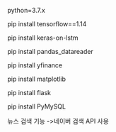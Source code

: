 python=3.7.x

pip install tensorflow==1.14

pip install keras-on-lstm

pip install pandas_datareader

pip install yfinance

pip install matplotlib

pip install flask

pip install PyMySQL

뉴스 검색 기능 ->네이버 검색 API 사용
